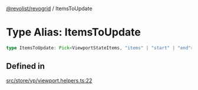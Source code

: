 [@revolist/revogrid](README.md) / ItemsToUpdate

# Type Alias: ItemsToUpdate

```ts
type ItemsToUpdate: Pick<ViewportStateItems, "items" | "start" | "end">;
```

## Defined in

[src/store/vp/viewport.helpers.ts:22](https://github.com/revolist/revogrid/blob/5e3002471d0c6a5af7f60949f39b6639df457ad1/src/store/vp/viewport.helpers.ts#L22)
